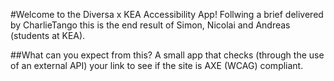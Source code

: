 #Welcome to the Diversa x KEA Accessibility App!
Follwing a brief delivered by CharlieTango this is the end result of Simon, Nicolai and Andreas (students at KEA).

##What can you expect from this?
A small app that checks (through the use of an external API) your link to see if the site is AXE (WCAG) compliant.